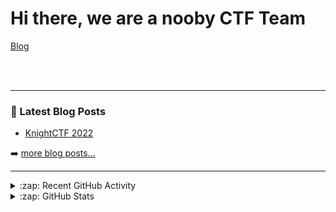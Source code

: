 # Hi there, we are a nooby CTF Team

[Blog](https://blog.escape-ctf.com)


<br />
<br />

---

### 📕 Latest Blog Posts

<!-- BLOG-POST-LIST:START -->
- [KnightCTF 2022](https://escape-ctf.github.io/2020/01/31/KnightCTF-Find-the-camera.html)
<!-- BLOG-POST-LIST:END -->

➡️ [more blog posts...](https://blog.escape-ctf.com)

---

<details>
  <summary>:zap: Recent GitHub Activity</summary>
  
<!--START_SECTION:activity-->
  [![Anurag's GitHub stats](https://github-readme-stats.vercel.app/api?username=escape-ctf&show_icons=true)]
<!--END_SECTION:activity-->

</details>

<details>
  <summary>:zap: GitHub Stats</summary>

</details>
